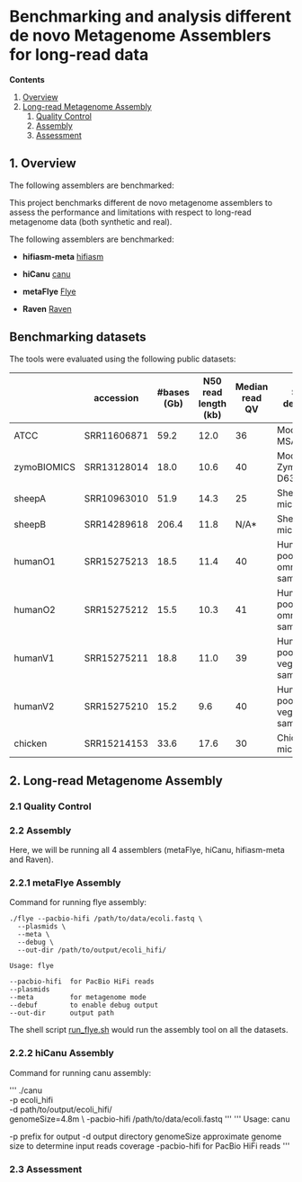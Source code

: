 # Benchmarking and analysis different de novo Metagenome Assemblers for long-read data


**Contents**

1. [Overview](#1-overview)
2. [Long-read Metagenome Assembly](#2-long-read-metagenome-assembly)
    1.  [Quality Control](#21--quality-control)
    2.  [Assembly](#22--assembly)
    3.  [Assessment](#23--assessment)


## 1. Overview

The following assemblers are benchmarked:

This project benchmarks different de novo metagenome assemblers to assess the performance and limitations with respect to long-read metagenome data (both synthetic and real).

The following assemblers are benchmarked:

* **hifiasm-meta**
[hifiasm](https://github.com/xfengnefx/hifiasm-meta)

* **hiCanu**
[canu](https://github.com/marbl/canu)

* **metaFlye**
[Flye](https://github.com/fenderglass/Flye)

* **Raven**
[Raven](https://github.com/lbcb-sci/raven)

## Benchmarking datasets
The tools were evaluated using the following public datasets:


|                  | accession   | #bases (Gb) | N50 read<br>length (kb)| Median read QV | Sample description                               |
|------------------|-------------|-------------|-----------------------|----------------|--------------------------------------------------|
| ATCC        | SRR11606871 | 59.2        | 12.0                  | 36             | Mock, ATCC MSA-1003                     |
| zymoBIOMICS | SRR13128014 | 18.0        | 10.6                  | 40             | Mock, ZymoBIOMICS D6331                 |
| sheepA           | SRR10963010 | 51.9        | 14.3                  | 25             | Sheep gut microbiome                             |
| sheepB           | SRR14289618 | 206.4       | 11.8                  | N/A*            | Sheep gut microbiome                             |
| humanO1          | SRR15275213 | 18.5        | 11.4                  | 40             | Human gut, pool of 4 omnivore samples |
| humanO2          | SRR15275212 | 15.5        | 10.3                  | 41             | Human gut, pool of 4 omnivore samples |
| humanV1          | SRR15275211 | 18.8        | 11.0                  | 39             | Human gut, pool of 4 vegan samples    |
| humanV2          | SRR15275210 | 15.2        | 9.6                   | 40             | Human gut, pool of 4 vegan samples    |
| chicken          | SRR15214153 | 33.6        | 17.6                  | 30             | Chicken gut microbiome                           |
  

## 2. Long-read Metagenome Assembly


### 2.1 Quality Control

### 2.2 Assembly
Here, we will be running all 4 assemblers (metaFlye, hiCanu, hifiasm-meta and Raven).

### 2.2.1 metaFlye Assembly
Command for running flye assembly:

```
./flye --pacbio-hifi /path/to/data/ecoli.fastq \
  --plasmids \
  --meta \ 
  --debug \ 
  --out-dir /path/to/output/ecoli_hifi/
``` 
```
Usage: flye 

--pacbio-hifi  for PacBio HiFi reads 
--plasmids   
--meta         for metagenome mode
--debuf        to enable debug output
--out-dir      output path
``` 

The shell script [run_flye.sh](script/flye.sh) would run the assembly tool on
all the datasets.

### 2.2.2 hiCanu Assembly 
Command for running canu assembly:

'''
./canu \
    -p ecoli_hifi \
    -d path/to/output/ecoli_hifi/ \
    genomeSize=4.8m \ 
    -pacbio-hifi /path/to/data/ecoli.fastq 
'''
'''
Usage: canu 

-p prefix    for output
-d output    directory
genomeSize   approximate genome size to determine input reads coverage
-pacbio-hifi for PacBio HiFi reads 
'''

### 2.3 Assessment



